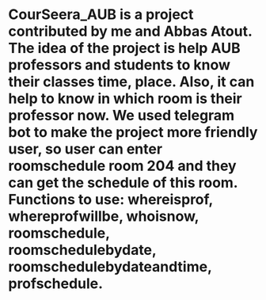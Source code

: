 # CourSeera_AUB is a project contributed by me and Abbas Atout. The idea of the project is help AUB professors and students to know their classes time, place. Also, it can help to know in which room is their professor now. We used telegram bot to make the project more friendly user, so user can enter roomschedule room 204 and they can get the schedule of this room. Functions to use: whereisprof, whereprofwillbe, whoisnow, roomschedule, roomschedulebydate, roomschedulebydateandtime, profschedule.
